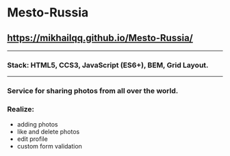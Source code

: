 # Mesto-Russia
## https://mikhailqq.github.io/Mesto-Russia/
---
###  Stack: HTML5, CCS3, JavaScript (ES6+), BEM, Grid Layout.
---
### Service for sharing photos from all over the world.
### Realize:
+ adding photos
+ like and delete photos
+ edit profile
+ custom form validation
